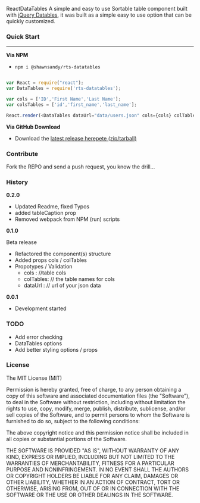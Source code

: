 ReactDataTables
A simple and easy to use Sortable table component built with [jQuery Datables](http://datatables.net), it was built as a simple easy to use option that can be quickly customized.


### Quick Start
----------------

__Via NPM__
 - `npm i @shawnsandy/rts-datatables`

 ```js

 var React = require("react");
 var DataTables = require('rts-datatables');

 var cols = ['ID','First Name','Last Name'];
 var colsTables = ['id','first_name','last_name'];

 React.render(<DataTables dataUrl="data/users.json" cols={cols} colTables={colsTables} />, document.getElementById('component'));

 ```

__Via GitHub Download__

 - Download the [latest release herepete (zip/tarball)](https://github.com/shawnsandy/datatables/releases)


### Contribute

Fork the REPO and send a push request, you know the drill...

### History

__0.2.0__

- Updated Readme, fixed Typos
- added tableCaption prop
- Removed webpack from NPM (run) scripts

__0.1.0__

Beta release
- Refactored the component(s) structure
- Added props cols / colTables
- Propotypes / Validation
  - cols : //table cols
  - colTables: // the table names for cols
  - dataUrl : // url of your json data

__0.0.1__

- Development started


### TODO

- Add error checking
- DataTables options
- Add better styling options / props

### License

The MIT License (MIT)

Permission is hereby granted, free of charge, to any person obtaining a copy of this software and associated documentation files (the "Software"), to deal in the Software without restriction, including without limitation the rights to use, copy, modify, merge, publish, distribute, sublicense, and/or sell copies of the Software, and to permit persons to whom the Software is furnished to do so, subject to the following conditions:

The above copyright notice and this permission notice shall be included in all copies or substantial portions of the Software.

THE SOFTWARE IS PROVIDED "AS IS", WITHOUT WARRANTY OF ANY KIND, EXPRESS OR IMPLIED, INCLUDING BUT NOT LIMITED TO THE WARRANTIES OF MERCHANTABILITY, FITNESS FOR A PARTICULAR PURPOSE AND NONINFRINGEMENT. IN NO EVENT SHALL THE AUTHORS OR COPYRIGHT HOLDERS BE LIABLE FOR ANY CLAIM, DAMAGES OR OTHER LIABILITY, WHETHER IN AN ACTION OF CONTRACT, TORT OR OTHERWISE, ARISING FROM, OUT OF OR IN CONNECTION WITH THE SOFTWARE OR THE USE OR OTHER DEALINGS IN THE SOFTWARE.
